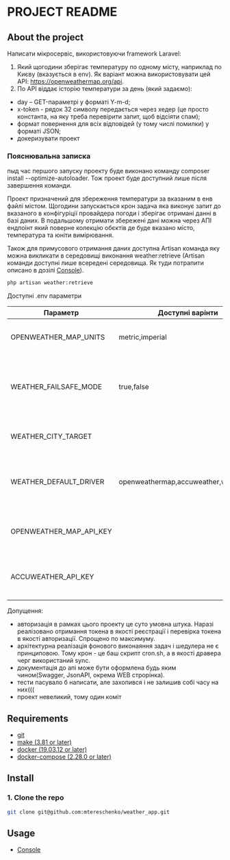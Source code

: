 # PROJECT README
## About the project

Написати мікросервіс, використовуючи framework Laravel:
1. Який щогодини зберігає температуру по одному місту, наприклад по Києву (вказується в env).
   Як варіант можна використовувати цей API: https://openweathermap.org/api.
2. По API віддає історію температури за день (який задаємо):
- day – GET-параметрі у форматі Y-m-d;
- x-token - рядок 32 символу передається через хедер (це просто константа, на яку треба перевірити запит, щоб відсіяти спам);
- формат повернення для всіх відповідей (у тому числі помилки) у форматі JSON;
- докеризувати проект

### Пояснювальна записка

пыд час першого запуску проекту буде виконано команду composer install --optimize-autoloader. Тож проект буде доступний лише після завершення команди. 

Проект призначений для збереження температури за вказаним в енв файлі містом. Щогодини запускається крон задача яка виконує запит до вказаного в конфігуріції провайдера погоди
і зберігає отримані данні в базі даних. В подальшому отримати збережені дані можна через АПІ ендпоінт який поверне колекцію обєктів 
де буде вказано місто, температура та юніти вимірювання.

Також для примусового отримання даних доступна Artisan команда яку можна викликати в середовищі виконання weather:retrieve (Artisan команди доступні лише всередені середовища. Як туди потрапити описано в дозілі [Console](./guides/console.md)).
  ```bash
  php artisan weather:retrieve
  ```

Доступні .env параметри

  | Параметр                | Доступні варінти                      | Опис                                                                                                                                                                                                  | Приклад                                 |
  |-------------------------|---------------------------------------|-------------------------------------------------------------------------------------------------------------------------------------------------------------------------------------------------------|-----------------------------------------|
  | OPENWEATHER_MAP_UNITS   | metric,imperial                       | Цим параметром можна вказати яка система вимірювань буде використовуватись для збереження даних                                                                                                       | OPENWEATHER_MAP_UNITS=imperial          |
  | WEATHER_FAILSAFE_MODE   | true,false                            | Цей параметр описує поведінку сервіса в разі помилки отримання даних. Якщо параметр true, то у випадку помилки буде виконана спроба отримати дані з першого ліпшого дата провайдера якщо їх декілька. | WEATHER_FAILSAFE_MODE=true              |
  | WEATHER_CITY_TARGET     |                                       | Цим паравметром ми вказуэмо наше цільове місто за яким хочемо вести моніторинг. Формат: city_name,state_code,country_name.                                                                            | WEATHER_CITY_TARGET=Kyiv,,Ukraine       |
  | WEATHER_DEFAULT_DRIVER  | openweathermap,accuweather,weatherapi | Цим параметром можна вказати дата провайдер для отримання даних температури. В разі необхідності можна імплементувати свій дравер для отримання даних з інших ресурсів.                               | WEATHER_DEFAULT_DRIVER=openweathermap   |
  | OPENWEATHER_MAP_API_KEY |                                       | Апі ключ для доступу до апі провайдера (в рамках цього проекту я опускаю безпекові переживання і надаю ключі в .env.example)                                                                          | OPENWEATHER_MAP_API_KEY=123123123123123 |
  | ACCUWEATHER_API_KEY     |                                       | Апі ключ для доступу до апі провайдера (в рамках цього проекту я опускаю безпекові переживання і надаю ключі в .env.example)                                                                          | ACCUWEATHER_API_KEY=123123123123123     |

Допущення:
 - авторизація в рамках цього проекту це суто умовна штука. Наразі реалізовано отримання токена в якості реєстрації і перевірка токена в якості авторизації. Спрощено по максимуму.
 - архітектурна реалізація фонового виконаяння задач і шедулера не є принциповою. Тому крон - це баш скрипт cron.sh, а в якості дравера черг використаний sync.
 - документація до апі може бути оформлена будь яким чином(Swagger, JsonAPI, окрема WEB строрінка).
 - тести пасувало б написати, але захопився і не залишив собі часу на них(((
 - проект невеликий, тому один коміт

## Requirements
* [git](https://git-scm.com/)
* [make (3.81 or later)](https://savannah.gnu.org/projects/make/)
* [docker (19.03.12 or later)](https://docs.docker.com/engine/install/)
* [docker-compose (2.28.0 or later)](https://docs.docker.com/compose/install/)

## Install

### 1. Clone the repo
```bash
git clone git@github.com:mtereschenko/weather_app.git
```

## Usage
* [Console](./guides/console.md)
